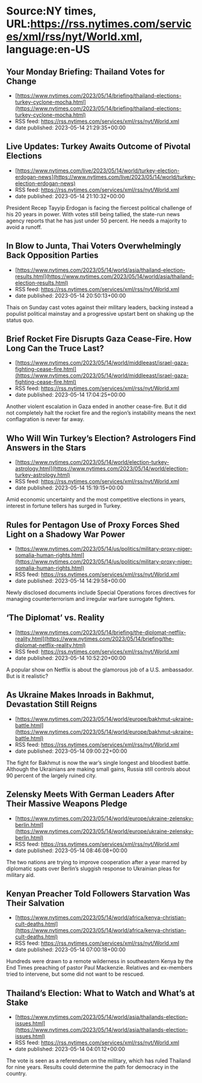 # Source:NY times, URL:https://rss.nytimes.com/services/xml/rss/nyt/World.xml, language:en-US

## Your Monday Briefing: Thailand Votes for Change
 - [https://www.nytimes.com/2023/05/14/briefing/thailand-elections-turkey-cyclone-mocha.html](https://www.nytimes.com/2023/05/14/briefing/thailand-elections-turkey-cyclone-mocha.html)
 - RSS feed: https://rss.nytimes.com/services/xml/rss/nyt/World.xml
 - date published: 2023-05-14 21:29:35+00:00



## Live Updates: Turkey Awaits Outcome of Pivotal Elections
 - [https://www.nytimes.com/live/2023/05/14/world/turkey-election-erdogan-news](https://www.nytimes.com/live/2023/05/14/world/turkey-election-erdogan-news)
 - RSS feed: https://rss.nytimes.com/services/xml/rss/nyt/World.xml
 - date published: 2023-05-14 21:10:32+00:00

President Recep Tayyip Erdogan is facing the fiercest political challenge of his 20 years in power. With votes still being tallied, the state-run news agency reports that he has just under 50 percent. He needs a majority to avoid a runoff.

## In Blow to Junta, Thai Voters Overwhelmingly Back Opposition Parties
 - [https://www.nytimes.com/2023/05/14/world/asia/thailand-election-results.html](https://www.nytimes.com/2023/05/14/world/asia/thailand-election-results.html)
 - RSS feed: https://rss.nytimes.com/services/xml/rss/nyt/World.xml
 - date published: 2023-05-14 20:50:13+00:00

Thais on Sunday cast votes against their military leaders, backing instead a populist political mainstay and a progressive upstart bent on shaking up the status quo.

## Brief Rocket Fire Disrupts Gaza Cease-Fire. How Long Can the Truce Last?
 - [https://www.nytimes.com/2023/05/14/world/middleeast/israel-gaza-fighting-cease-fire.html](https://www.nytimes.com/2023/05/14/world/middleeast/israel-gaza-fighting-cease-fire.html)
 - RSS feed: https://rss.nytimes.com/services/xml/rss/nyt/World.xml
 - date published: 2023-05-14 17:04:25+00:00

Another violent escalation in Gaza ended in another cease-fire. But it did not completely halt the rocket fire and the region’s instability means the next conflagration is never far away.

## Who Will Win Turkey’s Election? Astrologers Find Answers in the Stars
 - [https://www.nytimes.com/2023/05/14/world/election-turkey-astrology.html](https://www.nytimes.com/2023/05/14/world/election-turkey-astrology.html)
 - RSS feed: https://rss.nytimes.com/services/xml/rss/nyt/World.xml
 - date published: 2023-05-14 15:19:15+00:00

Amid economic uncertainty and the most competitive elections in years, interest in fortune tellers has surged in Turkey.

## Rules for Pentagon Use of Proxy Forces Shed Light on a Shadowy War Power
 - [https://www.nytimes.com/2023/05/14/us/politics/military-proxy-niger-somalia-human-rights.html](https://www.nytimes.com/2023/05/14/us/politics/military-proxy-niger-somalia-human-rights.html)
 - RSS feed: https://rss.nytimes.com/services/xml/rss/nyt/World.xml
 - date published: 2023-05-14 14:29:58+00:00

Newly disclosed documents include Special Operations forces directives for managing counterterrorism and irregular warfare surrogate fighters.

## ‘The Diplomat’ vs. Reality
 - [https://www.nytimes.com/2023/05/14/briefing/the-diplomat-netflix-reality.html](https://www.nytimes.com/2023/05/14/briefing/the-diplomat-netflix-reality.html)
 - RSS feed: https://rss.nytimes.com/services/xml/rss/nyt/World.xml
 - date published: 2023-05-14 10:52:20+00:00

A popular show on Netflix is about the glamorous job of a U.S. ambassador. But is it realistic?

## As Ukraine Makes Inroads in Bakhmut, Devastation Still Reigns
 - [https://www.nytimes.com/2023/05/14/world/europe/bakhmut-ukraine-battle.html](https://www.nytimes.com/2023/05/14/world/europe/bakhmut-ukraine-battle.html)
 - RSS feed: https://rss.nytimes.com/services/xml/rss/nyt/World.xml
 - date published: 2023-05-14 09:00:22+00:00

The fight for Bakhmut is now the war’s single longest and bloodiest battle. Although the Ukrainians are making small gains, Russia still controls about 90 percent of the largely ruined city.

## Zelensky Meets With German Leaders After Their Massive Weapons Pledge
 - [https://www.nytimes.com/2023/05/14/world/europe/ukraine-zelensky-berlin.html](https://www.nytimes.com/2023/05/14/world/europe/ukraine-zelensky-berlin.html)
 - RSS feed: https://rss.nytimes.com/services/xml/rss/nyt/World.xml
 - date published: 2023-05-14 08:46:08+00:00

The two nations are trying to improve cooperation after a year marred by diplomatic spats over Berlin’s sluggish response to Ukrainian pleas for military aid.

## Kenyan Preacher Told Followers Starvation Was Their Salvation
 - [https://www.nytimes.com/2023/05/14/world/africa/kenya-christian-cult-deaths.html](https://www.nytimes.com/2023/05/14/world/africa/kenya-christian-cult-deaths.html)
 - RSS feed: https://rss.nytimes.com/services/xml/rss/nyt/World.xml
 - date published: 2023-05-14 07:00:18+00:00

Hundreds were drawn to a remote wilderness in southeastern Kenya by the End Times preaching of pastor Paul Mackenzie. Relatives and ex-members tried to intervene, but some did not want to be rescued.

## Thailand’s Election: What to Watch and What’s at Stake
 - [https://www.nytimes.com/2023/05/14/world/asia/thailands-election-issues.html](https://www.nytimes.com/2023/05/14/world/asia/thailands-election-issues.html)
 - RSS feed: https://rss.nytimes.com/services/xml/rss/nyt/World.xml
 - date published: 2023-05-14 04:01:12+00:00

The vote is seen as a referendum on the military, which has ruled Thailand for nine years. Results could determine the path for democracy in the country.

